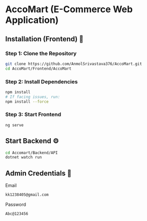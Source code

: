 # AccoMart (E-Commerce Web Application)

## Installation (Frontend) 🧾

### Step 1: Clone the Repository

```bash
git clone https://github.com/AnmolSrivastava376/AccoMart.git
cd AccoMart/Frontend/AccoMart
```
### Step 2: Install Dependencies

```bash
npm install
# If facing issues, run:
npm install --force
```
### Step 3: Start Frontend 
```bash
ng serve
```
## Start Backend ⚙
```bash
cd Accomart/Backend/API
dotnet watch run
```
## Admin Credentials 🔑
Email
```bash
kk1238405@gmail.com
```
Password
```bash
Abc@123456
```
